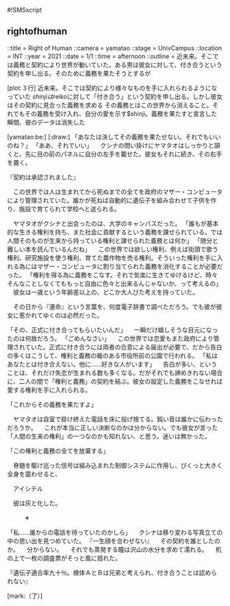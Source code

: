 #!SMSscript

## rightofhuman

::title = Right of Human
::camera = yamatao
::stage = UnivCampus
::location = INT
::year = 2021
::date = 1/1
::time = afternoon
::outline = 近未来。そこでは義務と契約により世界が動いていた。ある男は彼女に対して、付き合うという契約を申し出る。そのために義務を果たそうとするが

[plot:３行]
近未来。そこでは契約により様々なものを手に入れられるようになっていた
$shinjiは$reikoに対して「付き合う」という契約を申し出る。しかし彼女はその契約に見合った義務を求める
その義務とはこの世界から消えること。それでもその義務を受け入れ、自分の愛を示す$shinji。義務を果たすと宣言した瞬間、彼のデータは消失した

[yamatao:be:]
[:draw:]
「あなたは決してその義務を果たせない。それでもいいのね？」
「ああ、それでいい」
　クシナの問い掛けにヤマタオはしっかりと頷くと、先に目の前のパネルに自分の左手を載せた。彼女もそれに続き、その右手を置く。

『契約は承認されました』

　この世界では人は生まれてから死ぬまでの全てを政府のマザー・コンピュータにより管理されていた。誰かが死ねば自動的に遺伝子を組み合わせて子供を作り、施設で育てられて学校へと送られる。

　ヤマタオがクシナと出会ったのは、大学のキャンパスだった。
「誰もが基本的な生きる権利を持ち、また社会に貢献するという義務を課せられている。では人間そのものが生来から持っている権利と課せられた義務とは何か」
「随分と難しい本を読んでいるんだね」
　この世界では欲しい権利、例えば街頭で歌う権利、研究施設を使う権利、育てた農作物を売る権利。そういった権利を手に入れる為にはマザー・コンピュータに割り当てられた義務を消化することが必要だった。
「権利を得る為に義務をこなす。それで気楽に生きてゆけるけど、時々そんなことしなくてももっと自由に色々と出来るんじゃないか、って考えるの」
　彼女は一歳という年齢差以上の、どこか大人びた考えを持っていた。

　その日から『運命』という言葉を、何度電子辞書で調べただろう。でも彼が彼女に惹かれてゆくのは必然だった。

「その、正式に付き合ってもらいたいんだ」
　一瞬だけ嬉しそうな目元になったのは何故だろう。
「ごめんなさい」
　この世界では恋愛もまた政府により管理されていた。正式に付き合うには両者の合意による届出が必要で、だから告白の多くはこうして、権利と義務の箱のある市役所前の公園で行われる。
「私はあなたとは付き合えない。他に……好きな人がいます」
　告白が多い、ということは、それだけ失恋が生まれる数も多くなる。だがそれでも諦めきれない場合に、二人の間で「権利と義務」の契約を結ぶ。彼女の設定した義務をこなせれば愛する権利を手に入れられる。

「これからその義務を果たすよ」

　ヤマタオは自室で掛け終えた電話を床に投げ捨てる。鈍い音は誰かに伝わっただろうか。
　これが本当に正しい決断なのかは分からない。でも彼女が言った「人間の生来の権利」の一つなのかも知れない、と思う。迷いは無かった。

「この権利と義務の全てを放棄する」

　脊髄を駆け巡った信号は組み込まれた制御システムに作用し、びくっと大きく全身を震わせると、

　アイシテル

　彼は灰と化した。


　　　※


「私……誰からの電話を待っていたのかしら」
　クシナは移り変わる写真立ての中の思い出を見つめていた。
『一生顔を合わせない』
　その契約を誰としたのか。
　分からない。
　それでも蒸発する瞳は沢山の水分を求めて濡れる。
　机の上で一枚の調査票がそっと風に揺れた。

『遺伝子適合率九十％。検体ＡとＢは兄弟と考えられ、付き合うことは認められない』

[mark:（了）]
